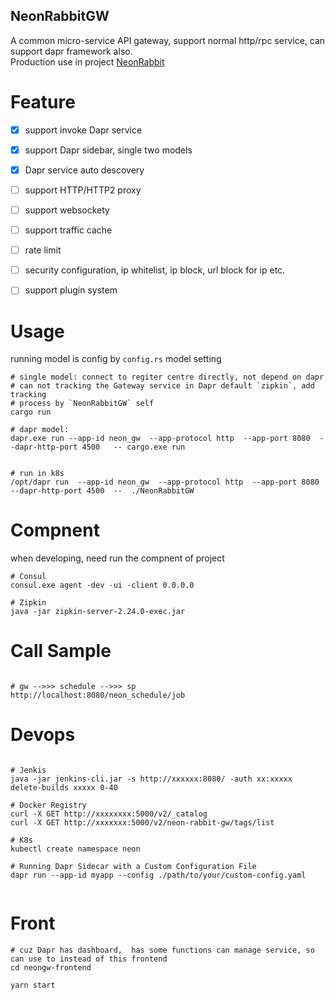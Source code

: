 NeonRabbitGW
-------------------

A common micro-service API gateway, support normal http/rpc service, can support dapr framework also. </br>
Production use in project [NeonRabbit](https://github.com/halokid/NeonRabbit) 

# Feature

- [x] support invoke Dapr service 
- [x] support Dapr sidebar, single two models
- [x] Dapr service auto descovery
- [ ] support HTTP/HTTP2 proxy
- [ ] support websockety
- [ ] support traffic cache 
- [ ] rate limit
- [ ] security configuration, ip whitelist, ip block, url block for ip etc.
- [ ] support plugin system



# Usage
running model is config by `config.rs` model setting
```shell
# single model: connect to regiter centre directly, not depend on dapr
# can not tracking the Gateway service in Dapr default `zipkin`, add tracking
# process by `NeonRabbitGW` self
cargo run

# dapr model:
dapr.exe run --app-id neon_gw  --app-protocol http  --app-port 8080  --dapr-http-port 4500   -- cargo.exe run


# run in k8s
/opt/dapr run  --app-id neon_gw  --app-protocol http  --app-port 8080  --dapr-http-port 4500  --  ./NeonRabbitGW

```

# Compnent
when developing, need run the compnent of project

```shell
# Consul
consul.exe agent -dev -ui -client 0.0.0.0

# Zipkin
java -jar zipkin-server-2.24.0-exec.jar
```


# Call Sample

```shell

# gw -->>> schedule -->>> sp
http://localhost:8080/neon_schedule/job

```

# Devops

```shell

# Jenkis
java -jar jenkins-cli.jar -s http://xxxxxx:8080/ -auth xx:xxxxx  delete-builds xxxxx 0-40

# Docker Registry
curl -X GET http://xxxxxxxx:5000/v2/_catalog
curl -X GET http://xxxxxxx:5000/v2/neon-rabbit-gw/tags/list

# K8s
kubectl create namespace neon

# Running Dapr Sidecar with a Custom Configuration File
dapr run --app-id myapp --config ./path/to/your/custom-config.yaml


```


# Front
```shell 
# cuz Dapr has dashboard,  has some functions can manage service, so can use to instead of this frontend
cd neongw-frontend

yarn start

```


